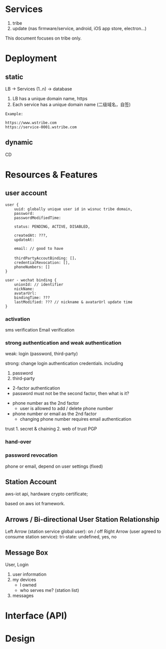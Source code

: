 # Services

1. tribe
2. update (nas firmware/service, android, iOS app store, electron...)

This document focuses on tribe only.

# Deployment

## static

LB -> Services (1..n) -> database

1. LB has a unique domain name, https
2. Each service has a unique domain name (二级域名，自签)


```
Example:

https://www.wstribe.com
https://service-0001.wstribe.com
```
## dynamic

CD

# Resources & Features

## user account

```
user {
    uuid: globally unique user id in wisnuc tribe domain,
    password:
    passwordModifiedTime:

    status: PENDING, ACTIVE, DISABLED,
    
    createdAt: ???,	
    updateAt:

    email: // good to have

    thirdPartyAccoutBinding: []，
    credentialRevocation: [],
    phoneNumbers: []
}

user - wechat binding {
    unionId: // identifier
    nickName:
    avatarUrl:
    bindingTime: ???
    lastModified: ??? // nickname & avatarUrl update time
}

```

### activation

sms verification
Email verification

### strong authentication and weak authentication

weak: login (password, third-party)

strong: change login authentication credentials. including 
1. password
2. third-party

- 2-factor authentication
- password must not be the second factor, then what is it?


+ phone number as the 2nd factor
    + user is allowed to add / delete phone number
+ phone number or email as the 2nd factor
    + changing phone number requires email authentication

trust 1. secret & chaining 2. web of trust PGP

### hand-over

### password revocation

phone or email, depend on user settings (fixed)

## Station Account

aws-iot api, hardware crypto certificate;

based on aws iot framework.


## Arrows / Bi-directional User Station Relationship

Left Arrow (station service global user): on / off
Right Arrow (user agreed to consume station service): tri-state: undefined, yes, no

## Message Box


User, Login

1. user information
2. my devices
    - I owned
    - who serves me? (station list)
3. messages



# Interface (API)

# Design

